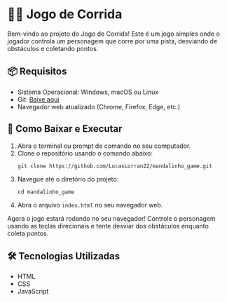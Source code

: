 <h1>🏃‍♂️ Jogo de Corrida</h1>

<p>
  Bem-vindo ao projeto do Jogo de Corrida! Este é um jogo simples onde o jogador controla um personagem que corre por uma pista, desviando de obstáculos e coletando pontos.
</p>

<h2>📦 Requisitos</h2>
<ul>
  <li>Sistema Operacional: Windows, macOS ou Linux</li>
  <li>Git: <a href="https://git-scm.com/downloads">Baixe aqui</a></li>
  <li>Navegador web atualizado (Chrome, Firefox, Edge, etc.)</li>
</ul>

<h2>🚀 Como Baixar e Executar</h2>

<ol>
  <li>Abra o terminal ou prompt de comando no seu computador.</li>
  <li>Clone o repositório usando o comando abaixo:</li>
  <pre><code>git clone https://github.com/LucasLorran22/mandalinho_game.git</code></pre>
  <li>Navegue até o diretório do projeto:</li>
  <pre><code>cd mandalinho_game</code></pre>
  <li>Abra o arquivo <code>index.html</code> no seu navegador web.</li>
</ol>

<p>
  Agora o jogo estará rodando no seu navegador! Controle o personagem usando as teclas direcionais e tente desviar dos obstáculos enquanto coleta pontos.
</p>

<h2>🛠 Tecnologias Utilizadas</h2>
<ul>
  <li>HTML</li>
  <li>CSS</li>
  <li>JavaScript</li>
</ul>

